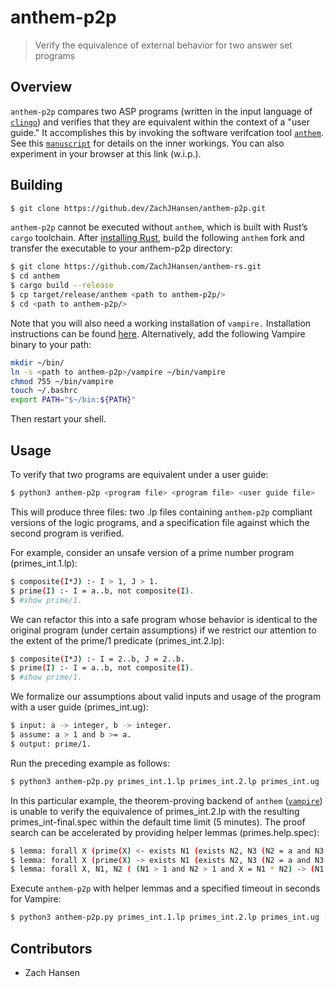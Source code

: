 # anthem-p2p

> Verify the equivalence of external behavior for two answer set programs

## Overview

`anthem-p2p` compares two ASP programs (written in the input language of [`clingo`](https://github.com/potassco/clingo)) and verifies that they are equivalent within the context of a "user guide." It accomplishes this by invoking the software verifcation tool [`anthem`](https://github.com/potassco/anthem). See this [`manuscript`](http://www.cs.utexas.edu/users/vl/papers/refactoring6.pdf) for details on the inner workings. You can also experiment in your browser at this link (w.i.p.).


## Building

```sh
$ git clone https://github.dev/ZachJHansen/anthem-p2p.git
```

`anthem-p2p` cannot be executed without `anthem`, which is built with Rust’s `cargo` toolchain.
After [installing Rust](https://rustup.rs/), build the following `anthem` fork and transfer the executable to your anthem-p2p directory:

```sh
$ git clone https://github.com/ZachJHansen/anthem-rs.git
$ cd anthem
$ cargo build --release
$ cp target/release/anthem <path to anthem-p2p/>
$ cd <path to anthem-p2p/>
```
Note that you will also need a working installation of `vampire.`
Installation instructions can be found [here](https://vprover.github.io/).
Alternatively, add the following Vampire binary to your path:
```sh
mkdir ~/bin/
ln -s <path to anthem-p2p>/vampire ~/bin/vampire
chmod 755 ~/bin/vampire
touch ~/.bashrc
export PATH="$~/bin:${PATH}"
```
Then restart your shell.

## Usage

To verify that two programs are equivalent under a user guide: 

```sh
$ python3 anthem-p2p <program file> <program file> <user guide file>
```

This will produce three files: two .lp files containing `anthem-p2p` compliant versions of the logic programs, and a specification file against which the second program is verified. 

For example, consider an unsafe version of a prime number program (primes_int.1.lp):

```sh
$ composite(I*J) :- I > 1, J > 1.
$ prime(I) :- I = a..b, not composite(I).
$ #show prime/1.
```

We can refactor this into a safe program whose behavior is identical to the original program (under certain assumptions) if we restrict our attention to the extent of the prime/1 predicate (primes_int.2.lp):

```sh
$ composite(I*J) :- I = 2..b, J = 2..b.
$ prime(I) :- I = a..b, not composite(I).
$ #show prime/1.
```

We formalize our assumptions about valid inputs and usage of the program with a user guide (primes_int.ug):

```sh
$ input: a -> integer, b -> integer.
$ assume: a > 1 and b >= a.
$ output: prime/1.
```

Run the preceding example as follows:

```sh
$ python3 anthem-p2p.py primes_int.1.lp primes_int.2.lp primes_int.ug
```

In this particular example, the theorem-proving backend of `anthem` ([`vampire`](https://vprover.github.io/)) is unable to verify the equivalence of primes_int.2.lp with the resulting primes_int-final.spec within the default time limit (5 minutes).
The proof search can be accelerated by providing helper lemmas (primes.help.spec):

```sh
$ lemma: forall X (prime(X) <- exists N1 (exists N2, N3 (N2 = a and N3 = b and N2 <= N1 and N1 <= N3) and not composite_1(N1) and X = N1)).
$ lemma: forall X (prime(X) -> exists N1 (exists N2, N3 (N2 = a and N3 = b and N2 <= N1 and N1 <= N3) and not composite_1(N1) and X = N1)).
$ lemma: forall X, N1, N2 ( (N1 > 1 and N2 > 1 and X = N1 * N2) -> (N1 <= X and N2 <= X) ).
```

Execute `anthem-p2p` with helper lemmas and a specified timeout in seconds for Vampire:

```sh
$ python3 anthem-p2p.py primes_int.1.lp primes_int.2.lp primes_int.ug --lemmas primes.help.spec --time-limit 600
```

## Contributors

* Zach Hansen
